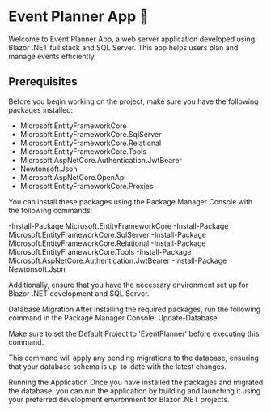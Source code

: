 # Event Planner App 📅

Welcome to Event Planner App, a web server application developed using Blazor .NET full stack and SQL Server. This app helps users plan and manage events efficiently.

## Prerequisites

Before you begin working on the project, make sure you have the following packages installed:

- Microsoft.EntityFrameworkCore
- Microsoft.EntityFrameworkCore.SqlServer
- Microsoft.EntityFrameworkCore.Relational
- Microsoft.EntityFrameworkCore.Tools
- Microsoft.AspNetCore.Authentication.JwtBearer
- Newtonsoft.Json
- Microsoft.AspNetCore.OpenApi
- Microsoft.EntityFrameworkCore.Proxies

You can install these packages using the Package Manager Console with the following commands:

-Install-Package Microsoft.EntityFrameworkCore
-Install-Package Microsoft.EntityFrameworkCore.SqlServer
-Install-Package Microsoft.EntityFrameworkCore.Relational
-Install-Package Microsoft.EntityFrameworkCore.Tools
-Install-Package Microsoft.AspNetCore.Authentication.JwtBearer
-Install-Package Newtonsoft.Json

Additionally, ensure that you have the necessary environment set up for Blazor .NET development and SQL Server. 

Database Migration
After installing the required packages, run the following command in the Package Manager Console: Update-Database

Make sure to set the Default Project to 'EventPlanner' before executing this command.

This command will apply any pending migrations to the database, ensuring that your database schema is up-to-date with the latest changes.

Running the Application
Once you have installed the packages and migrated the database, you can run the application by building and launching it using your preferred development environment for Blazor .NET projects.
